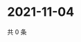 # 2021-11-04

共 0 条

<!-- BEGIN WEIBO -->
<!-- 最后更新时间 Thu Nov 04 2021 09:58:56 GMT+0800 (China Standard Time) -->

<!-- END WEIBO -->
